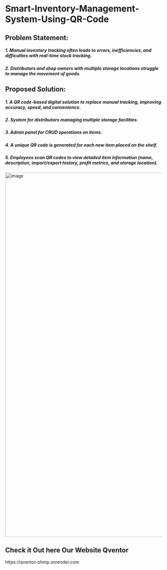 # Smart-Inventory-Management-System-Using-QR-Code
## Problem Statement:
##### 1. Manual inventory tracking often leads to errors, inefficiencies, and difficulties with real-time stock tracking.
##### 2. Distributors and shop owners with multiple storage locations struggle to manage the movement of goods.
## Proposed Solution:
##### 1. A QR code-based digital solution to replace manual tracking, improving accuracy, speed, and convenience.
##### 2. System for distributors managing multiple storage facilities.
##### 3. Admin panel for CRUD operations on items.
##### 4. A unique QR code is generated for each new item placed on the shelf.
##### 5. Employees scan QR codes to view detailed item information (name, description, import/export history, profit metrics, and storage location). 
<img width="2159" height="1169" alt="image" src="https://github.com/user-attachments/assets/f523ef82-06fe-4f17-85a9-75def0c9f308" />
<h2>Check it Out here Our Website Qventor</h2> https://qventor-ohmp.onrender.com
